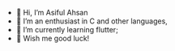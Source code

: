 - 👋 Hi, I’m Asiful Ahsan
- 👀 I’m an enthusiast in C and other languages,
- 🌱 I’m currently learning flutter;
- 🎲 Wish me good luck!
<!---
AsifulAhsan/AsifulAhsan is a ✨ special ✨ repository because its `README.md` (this file) appears on your GitHub profile.
You can click the Preview link to take a look at your changes.
--->
